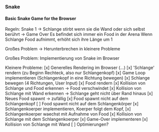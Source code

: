### Snake

#### Basic Snake Game for the Browser

Regeln:
    Snake 1 -> Schlange stirbt wenn sie die Wand oder sich selbst berührt -> Game Over
    Es befindet sich immer ein Food in der Arena
    Wenn Schlange Food aufnimmt, erhöht sich ihre Länge um 1

Großes Problem -> Herunterbrechen in kleinere Probleme

Großes Problem: Implementierung von Snake im Browser

Kleinere Probleme:
[x] Generelles Rendering im Browser (<canvas>...) 
[x] 'Schlange' rendern (zu Beginn Rechteck, also nur Schlangenkopf) 
[x] Game Loop implementieren (Schlangenkopf in eine Richtung bewegen) 
[x] Schlange bewegen (4 Richtungen, User Input)
[x] Food rendern 
[x] Kollision von Schlange und Food erkennen -> Food verschwindet 
[x] Kollision von Schlange mit Wand erkennen -> Schlange geht nicht über Rand hinaus
[x] Neues Food spawnt -> zufällig 
   [x] Food spawnt nicht auf dem Schlangenkopf
   [ ] Food spawnt nicht auf dem Schlangenkörper
[x] Schlangenkoerper implementieren, Koerper folgt dem Kopf, 
[x] Schlangenkoerper waechst mit Aufnahme von Food
[x] Kollision von Schlange mit dem Schlangenkoerper
[x] Game-Over implementeren
[x] Kollision von Schlange mit Wand 
[ ] Optimierungen?
